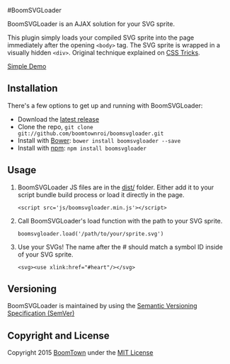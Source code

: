 #BoomSVGLoader

BoomSVGLoader is an AJAX solution for your SVG sprite.

This plugin simply loads your compiled SVG sprite into the page immediately after the opening <code>&lt;body&gt;</code> tag. The SVG sprite is wrapped in a visually hidden <code>&lt;div&gt;</code>. Original technique explained on [CSS Tricks](https://css-tricks.com/ajaxing-svg-sprite/).

[Simple Demo](http://boomtownroi.github.io/boomsvgloader/)


## Installation

There's a few options to get up and running with BoomSVGLoader:

* Download the [latest release](https://github.com/boomtownroi/boomsvgloader/releases/latest)
* Clone the repo, `git clone git://github.com/boomtownroi/boomsvgloader.git`
* Install with [Bower](http://bower.io): `bower install boomsvgloader --save`
* Install with [npm](https://www.npmjs.com/package/boomsvgloader): `npm install boomsvgloader`


## Usage

1. BoomSVGLoader JS files are in the [dist/](https://github.com/boomtownroi/boomsvgloader/tree/master/dist) folder. Either add it to your script bundle build process or load it directly in the page.

	`<script src='js/boomsvgloader.min.js'></script>`

1. Call BoomSVGLoader's load function with the path to your SVG sprite.

	`boomsvgloader.load('/path/to/your/sprite.svg')`

1. Use your SVGs! The name after the # should match a symbol ID inside of your SVG sprite.

	`<svg><use xlink:href="#heart"/></svg>`


## Versioning

BoomSVGLoader is maintained by using the [Semantic Versioning Specification (SemVer)](http://semver.org/)


## Copyright and License

Copyright 2015 [BoomTown](http://boomtownroi.com) under the [MIT License](https://github.com/BoomTownROI/boomsvgloader/blob/master/LICENSE.md)